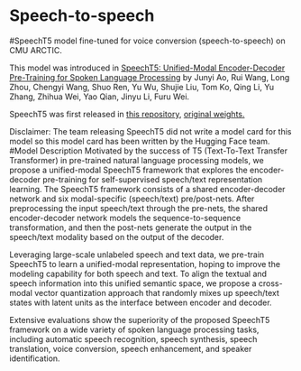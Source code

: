 # Speech-to-speech
#SpeechT5 model fine-tuned for voice conversion (speech-to-speech) on CMU ARCTIC.

This model was introduced in <a href="https://arxiv.org/abs/2110.07205">SpeechT5: Unified-Modal Encoder-Decoder Pre-Training for Spoken Language Processing</a> by Junyi Ao, Rui Wang, Long Zhou, Chengyi Wang, Shuo Ren, Yu Wu, Shujie Liu, Tom Ko, Qing Li, Yu Zhang, Zhihua Wei, Yao Qian, Jinyu Li, Furu Wei.

SpeechT5 was first released in <a href="https://github.com/microsoft/SpeechT5/">this repository</a>, <a href="https://huggingface.co/mechanicalsea/speecht5-vc">original weights.</a>

Disclaimer: The team releasing SpeechT5 did not write a model card for this model so this model card has been written by the Hugging Face team.
#Model Description
Motivated by the success of T5 (Text-To-Text Transfer Transformer) in pre-trained natural language processing models, we propose a unified-modal SpeechT5 framework that explores the encoder-decoder pre-training for self-supervised speech/text representation learning. The SpeechT5 framework consists of a shared encoder-decoder network and six modal-specific (speech/text) pre/post-nets. After preprocessing the input speech/text through the pre-nets, the shared encoder-decoder network models the sequence-to-sequence transformation, and then the post-nets generate the output in the speech/text modality based on the output of the decoder.

Leveraging large-scale unlabeled speech and text data, we pre-train SpeechT5 to learn a unified-modal representation, hoping to improve the modeling capability for both speech and text. To align the textual and speech information into this unified semantic space, we propose a cross-modal vector quantization approach that randomly mixes up speech/text states with latent units as the interface between encoder and decoder.

Extensive evaluations show the superiority of the proposed SpeechT5 framework on a wide variety of spoken language processing tasks, including automatic speech recognition, speech synthesis, speech translation, voice conversion, speech enhancement, and speaker identification.

